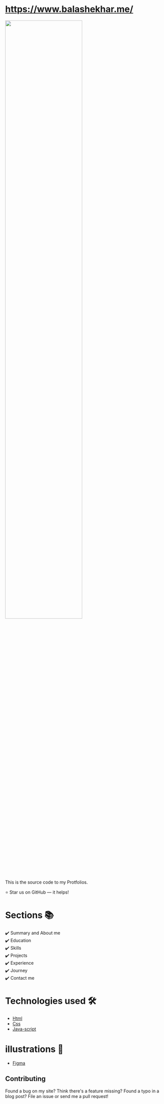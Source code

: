 
# https://www.balashekhar.me/

<!-- ![Homepage](https://www.linkpicture.com/q/Screenshot-203_1.png) -->
<img src="https://www.linkpicture.com/q/Screenshot-203_1.png" width="70%">

This is the source code to my Protfolios.

:star: Star us on GitHub — it helps!

# Sections 📚

✔️ Summary and About me\
✔️ Education\
✔️ Skills \
✔️ Projects\
✔️ Experience\
✔️ Journey\
✔️ Contact me

# Technologies used 🛠️

- [Html](https://developer.mozilla.org/en-US/docs/Web/HTML)
- [Css](https://developer.mozilla.org/en-US/docs/Web/CSS)
- [Java-script](https://developer.mozilla.org/en-US/docs/Web/JavaScript)


# illustrations 🍥

- [Figma](https://www.figma.com/)

## Contributing

Found a bug on my site? Think there's a feature missing? Found a typo in a blog post? File an issue or send me a pull request!
